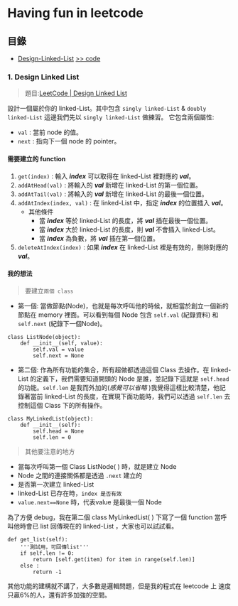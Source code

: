 # Having fun in leetcode
## 目錄
- [Design-Linked-List]() [>> code ](Design-Linked-List.py)
### 1. Design Linked List  
> 題目:[LeetCode | Design Linked List](https://leetcode.com/problems/design-linked-list/)

設計一個屬於你的 linked-List。其中包含 `singly linked-List` & `doubly linked-List` 這邊我們先以 `singly linked-List` 做練習。 它包含兩個屬性: 
* `val` : 當前 node 的值。
* `next` : 指向下一個 node 的 pointer。

#### 需要建立的 function
1. `get(index)` : 輸入 ***index*** 可以取得在 linked-List 裡對應的 ***val***。
1. `addAtHead(val)` : 將輸入的 ***val*** 新增在 linked-List 的第一個位置。
1. `addAtTail(val)` : 將輸入的 ***val*** 新增在 linked-List 的最後一個位置。
1. `addAtIndex(index, val)` : 在 linked-List 中，指定 ***index*** 的位置插入 ***val***。
    * 其他條件
        * 當 ***index*** 等於 linked-List 的長度，將 ***val*** 插在最後一個位置。
        * 當 ***index*** 大於 linked-List 的長度，則 ***val*** 不會插入 linked-List。
        * 當 ***index*** 為負數，將 ***val*** 插在第一個位置。
5. `deleteAtIndex(index)` : 如果 ***index*** 在 linked-List 裡是有效的，刪除對應的 ***val***。

#### 我的想法
> 要建立`兩個 class` 
* 第一個: 當做節點(Node)，也就是每次呼叫他的時候，就相當於創立一個新的節點在 memory 裡面。可以看到每個 Node 包含 `self.val` (紀錄資料) 和 `self.next` (紀錄下一個Node)。
```python=
class ListNode(object):
    def __init__(self, value):
        self.val = value
        self.next = None
```

* 第二個: 作為所有功能的集合，所有超做都透過這個 Class 去操作。在 linked-List 的定義下，我們需要知道開頭的 Node 是誰，並記錄下這就是 `self.head` 的功能。`self.len` 是我而外加的(*感覺可以省略* )我覺得這樣比較清楚，他記錄著當前 linked-List 的長度，在實現下面功能時，我們可以透過 `self.len` 去控制這個 Class 下的所有操作。
```python=
class MyLinkedList(object):
    def __init__(self):
        self.head = None 
        self.len = 0
```
> 其他要注意的地方
* 當每次呼叫第一個 Class ListNode( ) 時，就是建立 Node
* Node 之間的連接關係都是透過 `.next` 建立的
* 是否第一次建立 linked-List 
* linked-List 已存在時，`index 是否有效`
* `value.next==None` 時，代表value 是最後一個 Node

為了方便 debug，我在第二個 class MyLinkedList( ) 下寫了一個 function 當呼叫他時會已 list 回傳現在的 linked-List ，大家也可以試試看。
```python=
def get_list(self):
    '''測試用，可回傳list'''
    if self.len != 0:
        return [self.get(item) for item in range(self.len)]
    else :
        return -1
```
其他功能的建構就不講了，大多數是邏輯問題，但是我的程式在 leetcode 上 速度只贏6%的人，還有許多加強的空間。



